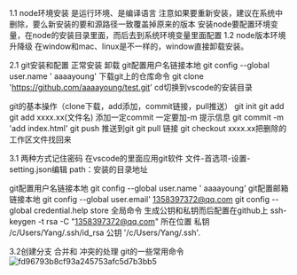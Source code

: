 1.1 node环境安装
是运行环境、是编译语言
注意如果要重新安装，建议在系统中删除，要么新安装的要和源路径一致覆盖掉原来的版本
安装node要配置环境变量，在node的安装目录里面，而后去到系统环境变量里面配置
1.2 node版本环境升降级
在window和mac、linux是不一样的，window直接卸载安装。

2.1 git安装和配置
正常安装 卸载
git配置用户名链接本地 git config --global user.name ' aaaayoung'
下载git上的仓库命令  git clone 'https://github.com/aaaayoung/test.git'
cd切换到vscode的安装目录

git的基本操作（clone下载，add添加，commit链接，pull推送）
git init
git add 
git add xxxx.xx(文件名)
添加一定commit 一定要加-m 提示信息 git commit -m 'add index.html'
git push 推送到git
git pull 链接
git checkout xxxx.xx把删除的工作区文件找回来

3.1 两种方式记住密码
在vscode的里面应用git软件 文件-首选项-设置-setting.json编辑 path：安装的目录地址

git配置用户名链接本地 git config --global user.name ' aaaayoung'
git配置邮箱链接本地 git config --global user.email' 1358397372@qq.com
git config --global credential.help store 全局命令
生成公钥和私钥而后配置在github上
ssh-keygen -t rsa -C "1358397372@qq.com"
所在位置 私钥 /c/Users/Yang/.ssh/id_rsa          公钥 '/c/Users/Yang/.ssh'.


3.2创建分支 合并和 冲突的处理
git的一些常用命令![fd96793b8cf93a245753afc5d7b3bb5](https://github.com/aaaayoung/aaaayoung.github.io/assets/106717361/a0cff6ac-fc06-40aa-bb5c-6de47245aef4)
